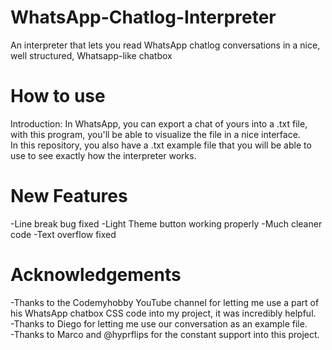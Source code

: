 # WhatsApp-Chatlog-Interpreter
An interpreter that lets you read WhatsApp chatlog conversations in a nice, well structured, Whatsapp-like chatbox

# How to use
Introduction: In WhatsApp, you can export a chat of yours into a .txt file, with this program, you'll be able to visualize the file in a nice interface. <br/>
In this repository, you also have a .txt example file that you will be able to use to see exactly how the interpreter works.

# New Features
-Line break bug fixed
-Light Theme button working properly
-Much cleaner code
-Text overflow fixed

# Acknowledgements
-Thanks to the Codemyhobby YouTube channel for letting me use a part of his WhatsApp chatbox CSS code into my project, it was incredibly helpful. </br>
-Thanks to Diego for letting me use our conversation as an example file. </br>
-Thanks to Marco and @hyprflips for the constant support into this project.
